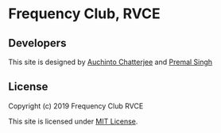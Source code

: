 # Frequency Club, RVCE

## Developers
This site is designed by [Auchinto Chatterjee](https://github.com/Auchinto) and [Premal Singh](https://github.com/premalsingh)

## License
Copyright (c) 2019 Frequency Club RVCE

This site is licensed under [MIT License](https://github.com/Frequency-Club-RVCE/website/blob/master/LICENSE.md).
